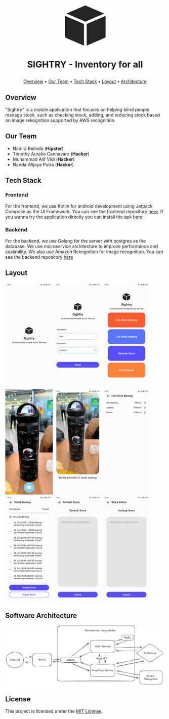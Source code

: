 <p align="center">
<img src="https://github.com/pudding-hack/.github/blob/main/sightry.png?raw=true" alt="sightry">
</p>

# <p align="center"> SIGHTRY - Inventory for all </p>

<p align="center">
  <a href="#overview">Overview</a> •
  <a href="#ourteam">Our Team</a> •
  <a href="#techstack">Tech Stack</a> •
  <a href="#layout">Layout</a> •
  <a href="#architecture">Architecture</a>
</p>

## Overview

"Sightry" is a mobile application that focuses on helping blind people manage stock, such as checking stock, adding, and reducing stock based on image rekognition supported by AWS recognition.

## Our Team

-   Nadira Belinda (**Hipster**)
-   Timothy Aurelio Cannavaro (**Hacker**)
-   Muhammad Alif Vidi (**Hacker**)
-   Nanda Wijaya Putra (**Hacker**)

## Tech Stack

### **Frontend**

For the frontend, we use Kotlin for android development using Jetpack Compose as the UI Framework. You can see the frontend repository [here](https://github.com/pudding-hack/Sightry-Mobile). If you wanna try the application directly you can install the apk [here](https://drive.google.com/file/d/1sBVwEhkELTCqasQvtq4dT2EeNBgeuf1f/view?usp=drivesdk)

### **Backend**

For the backend, we use Golang for the server with postgres as the database. We use microservice architecture to improve performance and scalability. We also use Amazon Rekognition for image recognition. You can see the backend repository [here](https://github.com/pudding-hack/backend)

## **Layout**

<img width=150 src="https://github.com/pudding-hack/.github/blob/main/main.jpg?raw=true">
<img width=150 src="https://github.com/pudding-hack/.github/blob/main/login.jpg?raw=true">
<img width=150 src="https://github.com/pudding-hack/.github/blob/main/menu.jpg?raw=true">
<img width=150 src="https://github.com/pudding-hack/.github/blob/main/startscan.jpg?raw=true">
<img width=150 src="https://github.com/pudding-hack/.github/blob/main/finishstock.jpg?raw=true">
<img width=150 src="https://github.com/pudding-hack/.github/blob/main/liststock.jpg?raw=true">
<img width=150 src="https://github.com/pudding-hack/.github/blob/main/detailbarang.jpg?raw=true">
<img width=150 src="https://github.com/pudding-hack/.github/blob/main/addstock.jpg?raw=true">
<img width=150 src="https://github.com/pudding-hack/.github/blob/main/removestock.jpg?raw=true">

## **Software Architecture**

<img width=600 src="https://github.com/pudding-hack/.github/blob/main/architecture.png?raw=true" alt="splash schreen">

## License

This project is licensed under the [MIT License](LICENSE).

